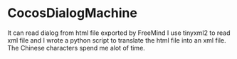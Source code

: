 # CocosDialogMachine
It can read dialog from html file exported by FreeMind
I use tinyxml2 to read xml file and I wrote a python script to translate the html file into an xml file.
The Chinese characters spend me alot of time.
